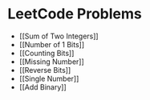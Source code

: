 # LeetCode Problems
- [[Sum of Two Integers]]
- [[Number of 1 Bits]]
- [[Counting Bits]]
- [[Missing Number]]
- [[Reverse Bits]]
- [[Single Number]]
- [[Add Binary]]